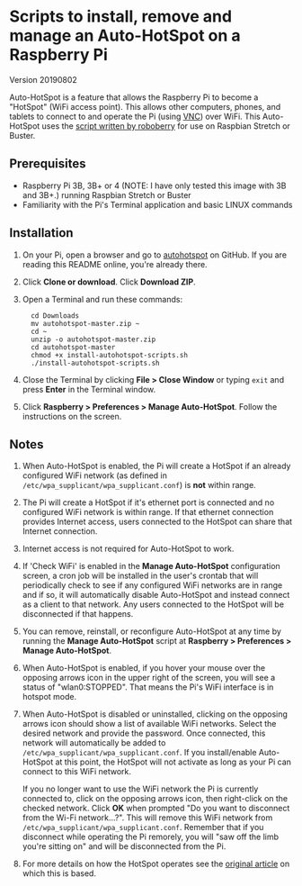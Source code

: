 # Scripts to install, remove and manage an Auto-HotSpot on a Raspberry Pi

Version 20190802

Auto-HotSpot is a feature that allows the Raspberry Pi to become a "HotSpot" (WiFi access point).  This allows other computers, phones, and tablets to connect to and operate the Pi (using [VNC](https://www.raspberrypi.org/documentation/remote-access/vnc/)) over WiFi.  This Auto-HotSpot uses the [script written by roboberry](http://www.raspberryconnect.com/network/item/330-raspberry-pi-auto-wifi-hotspot-switch-internet) for use on Raspbian Stretch or Buster.

## Prerequisites

- Raspberry Pi 3B, 3B+ or 4 (NOTE: I have only tested this image with 3B and 3B+.) running Raspbian Stretch or Buster
- Familiarity with the Pi's Terminal application and basic LINUX commands

## Installation

1. On your Pi, open a browser and go to [autohotspot](https://github.com/AG7GN/autohotspot) on GitHub.  If you are reading this README online, you're already there.

1. Click __Clone or download__.  Click __Download ZIP__.

1. Open a Terminal and run these commands:

         cd Downloads
         mv autohotspot-master.zip ~
         cd ~
         unzip -o autohotspot-master.zip
         cd autohotspot-master
         chmod +x install-autohotspot-scripts.sh
         ./install-autohotspot-scripts.sh

1. Close the Terminal by clicking __File > Close Window__ or typing `exit` and press __Enter__ in the Terminal window.

1. Click __Raspberry > Preferences > Manage Auto-HotSpot__.  Follow the instructions on the screen.
   
## Notes

1.  When Auto-HotSpot is enabled, the Pi will create a HotSpot if an already configured WiFi network (as defined in `/etc/wpa_supplicant/wpa_supplicant.conf`) is __not__ within range.

1. The Pi will create a HotSpot if it's ethernet port is connected and no configured WiFi network is within range.  If that ethernet connection provides Internet access, users connected to the HotSpot can share that Internet connection.  

1. Internet access is not required for Auto-HotSpot to work.

1. If 'Check WiFi' is enabled in the __Manage Auto-HotSpot__ configuration screen, a cron job will be installed in the user's crontab that will periodically check to see if any configured WiFi networks are in range and if so, it will automatically disable Auto-HotSpot and instead connect as a client to that network.  Any users connected to the HotSpot will be disconnected if that happens.

1. You can remove, reinstall, or reconfigure Auto-HotSpot at any time by running the __Manage Auto-HotSpot__ script at __Raspberry > Preferences > Manage Auto-HotSpot__.

1. When Auto-HotSpot is enabled, if you hover your mouse over the opposing arrows icon in the upper right of the screen, you will see a status of "wlan0:STOPPED".  That means the Pi's WiFi interface is in hotspot mode.

1. When Auto-HotSpot is disabled or uninstalled, clicking on the opposing arrows icon should show a list of available WiFi networks.  Select the desired network and provide the password.  Once connected, this network will automatically be added to `/etc/wpa_supplicant/wpa_supplicant.conf`.  If you install/enable Auto-HotSpot at this point, the HotSpot will not activate as long as your Pi can connect to this WiFi network.

   If you no longer want to use the WiFi network the Pi is currently connected to, click on the opposing arrows icon, then right-click on the checked network.  Click __OK__ when prompted "Do you want to disconnect from the Wi-Fi network...?".  This will remove this WiFi network from `/etc/wpa_supplicant/wpa_supplicant.conf`.  Remember that if you disconnect while operating the Pi remorely, you will "saw off the limb you're sitting on" and will be disconnected from the Pi.
   
1. For more details on how the HotSpot operates see the [original article](http://www.raspberryconnect.com/network/item/330-raspberry-pi-auto-wifi-hotspot-switch-internet) on which this is based.





